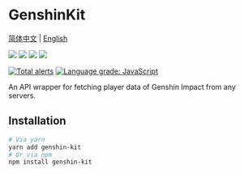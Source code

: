 # GenshinKit

[简体中文](./README.md) | [English](./doc/README.en.md)

![](https://badgen.net/npm/v/genshin-kit) ![](https://badgen.net/npm/v/genshin-kit/next) ![](https://badgen.net/npm/types/genshin-kit) ![](https://badgen.net/npm/license/genshin-kit)

[![Total alerts](https://img.shields.io/lgtm/alerts/g/Dragon-Fish/genshin-kit.svg?logo=lgtm&logoWidth=18)](https://lgtm.com/projects/g/Dragon-Fish/genshin-kit/alerts/) [![Language grade: JavaScript](https://img.shields.io/lgtm/grade/javascript/g/Dragon-Fish/genshin-kit.svg?logo=lgtm&logoWidth=18)](https://lgtm.com/projects/g/Dragon-Fish/genshin-kit/context:javascript)

An API wrapper for fetching player data of Genshin Impact from any servers.

## Installation

```bash
# Via yarn
yarn add genshin-kit
# Or via npm
npm install genshin-kit
```
